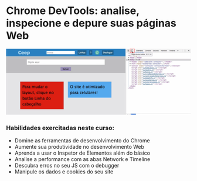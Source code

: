 # Chrome DevTools: analise, inspecione e depure suas páginas Web

<img src='./img/printscreen.png'>

<br>

### Habilidades exercitadas neste curso:
- Domine as ferramentas de desenvolvimento do Chrome
- Aumente sua produtividade no desenvolvimento Web
- Aprenda a usar o Inspetor de Elementos além do básico
- Analise a performance com as abas Network e Timeline
- Descubra erros no seu JS com o debugger
- Manipule os dados e cookies do seu site
